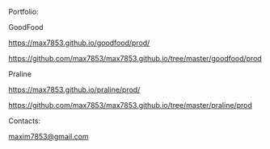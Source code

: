 Portfolio:

GoodFood

https://max7853.github.io/goodfood/prod/

https://github.com/max7853/max7853.github.io/tree/master/goodfood/prod


Praline

https://max7853.github.io/praline/prod/

https://github.com/max7853/max7853.github.io/tree/master/praline/prod

Contacts:

maxim7853@gmail.com
